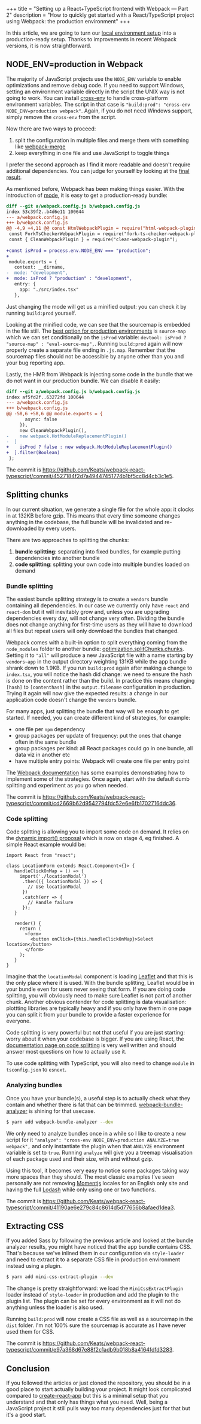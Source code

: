 +++
title = "Setting up a React+TypeScript frontend with Webpack — Part 2"
description = "How to quickly get started with a React/TypeScript project using Webpack: the production environment"
+++

In this article, we are going to turn our [local environment setup](@/blog/2019-10-29_react-typescript-webpack-1.md) into
a production-ready setup. Thanks to improvements in recent Webpack versions, it is now straightforward.


## NODE_ENV=production in Webpack
The majority of JavaScript projects use the `NODE_ENV` variable to enable optimizations and remove debug code. If you need
to support Windows, setting an environment variable directly in the script the UNIX way is not going to work. You can install [cross-env](https://www.npmjs.com/package/cross-env) to handle cross-platform environment variables. 
The script in that case is `"build:prod": "cross-env NODE_ENV=production webpack"`.
Again, if you do not need Windows support, simply remove the `cross-env` from the script.

Now there are two ways to proceed:

1. split the configuration in multiple files and merge them with something like [webpack-merge](https://www.npmjs.com/package/webpack-merge)
2. keep everything in one file and use JavaScript to toggle things

I prefer the second approach as I find it more readable and doesn't require additional dependencies. You can judge for yourself
by looking at the [final result](https://github.com/Keats/webpack-react-typescript/blob/master/webpack.config.js).

As mentioned before, Webpack has been making things easier. With the introduction of [mode](https://webpack.js.org/configuration/mode/), it is easy
to get a production-ready bundle:

```diff
diff --git a/webpack.config.js b/webpack.config.js
index 53c39f2..b4d6e11 100644
--- a/webpack.config.js
+++ b/webpack.config.js
@@ -4,9 +4,11 @@ const HtmlWebpackPlugin = require("html-webpack-plugin");
 const ForkTsCheckerWebpackPlugin = require("fork-ts-checker-webpack-plugin");
 const { CleanWebpackPlugin } = require("clean-webpack-plugin");
 
+const isProd = process.env.NODE_ENV === "production";
+
 module.exports = {
   context: __dirname,
-  mode: "development",
+  mode: isProd ? "production" : "development",
   entry: {
     app: "./src/index.tsx"
   },
```

Just changing the mode will get us a minified output: you can check it by running `build:prod` yourself. 

Looking at the minified code, we can see that the sourcemap is embedded in the file still. 
The [best option for production environments](https://webpack.js.org/configuration/devtool/#production)
is `source-map` which we can set conditionally on the `isProd` variable: `devtool: isProd ? "source-map" : "eval-source-map",`.
Running `build:prod` again will now properly create a separate file ending in `.js.map`.
Remember that the sourcemap files should not be accessible by anyone other than you and your bug reporting app.

Lastly, the HMR from Webpack is injecting some code in the bundle that we do not want in our production bundle. We can disable it easily:

```diff
diff --git a/webpack.config.js b/webpack.config.js
index af5fd2f..63272fd 100644
--- a/webpack.config.js
+++ b/webpack.config.js
@@ -58,6 +58,6 @@ module.exports = {
       async: false
     }),
     new CleanWebpackPlugin(),
-    new webpack.HotModuleReplacementPlugin()
-  ]
+    isProd ? false : new webpack.HotModuleReplacementPlugin()
+  ].filter(Boolean)
 };
```


The commit is <https://github.com/Keats/webpack-react-typescript/commit/4527184f2d7a49447451774b1bf5cc8d4cb3c1e5>.

## Splitting chunks
In our current situation, we generate a single file for the whole app: it clocks in at 132KB before gzip.
This means that every time someone changes anything in the codebase, the full bundle will be invalidated and re-downloaded by every users.

There are two approaches to splitting the chunks:

1. **bundle splitting**: separating into fixed bundles, for example putting dependencies into another bundle
2. **code splitting**: splitting your own code into multiple bundles loaded on demand

### Bundle splitting
The easiest bundle splitting strategy is to create a `vendors` bundle containing all dependencies. In our case we currently
only have `react` and `react-dom` but it will inevitably grow and, unless you are upgrading dependencies every day, will not
change very often. Dividing the bundle does not change anything for first-time users as they will have to download all files but
repeat users will only download the bundles that changed.

Webpack comes with a built-in option to split everything coming from the `node_modules` folder to another bundle: [optimization.splitChunks.chunks](https://webpack.js.org/plugins/split-chunks-plugin/#splitchunkschunks).
Setting it to `"all"` will produce a new JavaScript file with a name starting by `vendors~app` in the output directory weighting 131KB while the app bundle shrank down to 1.9KB.
If you run `build:prod` again after making a change to `index.tsx`, you will notice the hash did change: we need to ensure the hash
is done on the content rather than the build. In practice this means changing `[hash]` to `[contenthash]` in the `output.filename` configuration in production.
Trying it again will now give the expected results: a change in our application code doesn't change the `vendors` bundle.

For many apps, just splitting the bundle that way will be enough to get started. If needed, you can create different kind
of strategies, for example:

- one file per `npm` dependency
- group packages per update of frequency: put the ones that change often in the same bundle
- group packages per kind: all React packages could go in one bundle, all data viz in another etc
- have multiple entry points: Webpack will create one file per entry point

The [Webpack documentation](https://webpack.js.org/plugins/split-chunks-plugin/#splitchunkscachegroups) 
has some examples demonstrating how to implement some of the strategies. Once again, start with the default dumb splitting and experiment as you go when needed.

The commit is <https://github.com/Keats/webpack-react-typescript/commit/cd2669b62d9542794fdc52e6e6fb1702716ddc36>.

### Code splitting
Code splitting is allowing you to import some code on demand. It relies on the [dynamic import() proposal](https://github.com/tc39/proposal-dynamic-import) which
is now on stage 4, eg finished. A simple React example would be:

```tsx
import React from "react";

class LocationForm extends React.Component<{}> {
   handleClickOnMap = () => {
     import('./locationModal')
      .then(({ locationModal }) => {
        // Use locationModal
      })
      .catch(err => {
        // Handle failure
      });
   }

   render() {
     return (
       <form>
         <button onClick={this.handleClickOnMap}>Select location</button>
       </form>
     );
   }
}
```

Imagine that the `locationModal` component is loading [Leaflet](https://leafletjs.com/) and that this is the only place
where it is used. With the bundle splitting, Leaflet would be in your bundle even for users never seeing that form. If you are
doing code splitting, you will obviously need to make sure Leaflet is not part of another chunk. Another
obvious contender for code splitting is data visualisation: plottting libraries are typically heavy and if you only have them in one page you can split it from your bundle to
provide a faster experience for everyone.


Code splitting is very powerful but not that useful if you are just starting: worry about it when your codebase is bigger. If you
are using React, the [documentation page on code splitting](https://reactjs.org/docs/code-splitting.html) is very well written and should
answer most questions on how to actually use it.

To use code splitting with TypeScript, you will also need to change `module` in `tsconfig.json` to `esnext`.

### Analyzing bundles

Once you have your bundle(s), a useful step is to actually check what they contain and whether there is fat that can be trimmed.
[webpack-bundle-analyzer](https://www.npmjs.com/package/webpack-bundle-analyzer) is shining for that usecase.

```bash
$ yarn add webpack-bundle-analyzer --dev
```

We only need to analyze bundles once in a while so I like to create a new script for it `"analyze": "cross-env NODE_ENV=production ANALYZE=true webpack",` and
only instantiate the plugin when that `ANALYZE` environment variable is set to `true`. 
Running `analyze` will give you a treemap visualisation of each package used and their size, with and without gzip.

Using this tool, it becomes very easy to notice some packages taking way more spaces than they should. The most classic examples I've seen
personally are not removing [Momentjs](https://momentjs.com/) locales for an English only site and having the full [Lodash](https://lodash.com/) while
only using one or two functions.

The commit is <https://github.com/Keats/webpack-react-typescript/commit/41190ae6e279c84c8614d5d77656b8afaed1dea3>.

## Extracting CSS

If you added Sass by following the previous article and looked at the bundle analyzer results, you might have noticed that the app bundle contains CSS. That's because
we've inlined them in our configuration via `style-loader` and need to extract it to a separate CSS file in production environment instead using a plugin.

```bash
$ yarn add mini-css-extract-plugin --dev
```

The change is pretty straightforward: we load the `MiniCssExtractPlugin` loader instead of `style-loader` in production and
add the plugin to the plugin list. The plugin can be set for every environment as it will not do anything unless the loader
is also used.

Running `build:prod` will now create a CSS file as well as a sourcemap in the `dist` folder. I'm not 100% sure the sourcemap
is accurate as I have never used them for CSS.

The commit is <https://github.com/Keats/webpack-react-typescript/commit/e97a368d67e88f2c1adb9b018b8a4164fdfd3283>.

## Conclusion

If you followed the articles or just cloned the repository, you should be in a good place to start actually building your project.
It might look complicated compared to [create-react-app](https://github.com/facebook/create-react-app) but this is a minimal setup
that you understand and that only has things what you need. Well, being a JavaScript project it still pulls way too many dependencies just for that but 
it's a good start.
